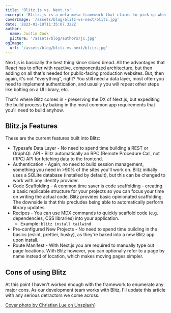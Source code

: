 ```yaml
---
title: 'Blitz.js vs. Next.js'
excerpt: 'Blitz.js is a meta-meta-framework that claims to pick up where Next.js leaves off. What are the differences?'
coverImage: '/assets/blog/blitz-vs-next/blitz.jpg'
date: '2023-01-10T11:35:07.322Z'
author:
  name: Justin Cook
  picture: '/assets/blog/authors/jc.jpg'
ogImage:
  url: '/assets/blog/blitz-vs-next/blitz.jpg'
---
```


Next.js is basically the best thing since sliced bread. All the advantages that React has to offer with reactive, componentized architecture, but then adding on all that's needed for public-facing production websites. But, then again, it's not "everything", right? You still need a data layer, most often you need to implement authentication, and usually you will repeat other steps like bolting on a UI library, etc. 

That's where Blitz comes in - preserving the DX of Next.js, but expediting the build process by baking in the most common app requirements that you'll need to build anyhow.

## Blitz.js Features

These are the current features built into Blitz:

 - Typesafe Data Layer - No need to spend time building a REST or GraphQL API - Blitz automatically an RPC (Remote Procedure Call, not tRPC) API for fetching data to the frontend.
 - Authentication - Again, no need to build session management, something you need in >90% of the sites you'll work on. Blitz initially uses a SQLite database (installed by default), but this can be changed to work with any identity provider.
 - Code Scaffolding - A common time saver is code scaffolding - creating a basic replicable structure for your projects so you can focus your time on writing the actual code. Blitz provides basic opinionated scaffolding. The downside is that this precludes being able to automatically perform library updates.
 - Recipes - You can use MDX commands to quickly scaffold code (e.g. dependencies, CSS libraries) into your application. 
   - Example: ``` blitz install tailwind ```
 -  Pre-configured New Projects - No need to spend time building in the basics (eslint, prettier, husky), as they're baked into a new Blitz app upon install.
 - Route Manifest - With Next.js you are required to manually type out page locations. With Blitz however, you can optionally refer to a page by name instead of location, which makes moving pages simpler.

## Cons of using Blitz
At this point I haven't worked enough with the framework to enumerate any major cons. As our development team works with Blitz, I'll update this article with any serious detractors we come across.

[Cover photo by Christian Lue on Unsplash](https://unsplash.com/photos/Qava0gzXYSo?utm_source=unsplash&utm_medium=referral&utm_content=creditCopyText)]